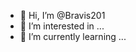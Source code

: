 - 👋 Hi, I’m @Bravis201
- 👀 I’m interested in ...
- 🌱 I’m currently learning ...


<!---
Bravis201/Bravis201 is a ✨ special ✨ repository because its `README.md` (this file) appears on your GitHub profile.
You can click the Preview link to take a look at your changes.
--->
